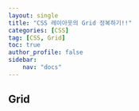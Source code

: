 ```yaml
---
layout: single
title: "CSS 레이아웃의 Grid 정복하기!!"
categories: [CSS]
tag: [CSS, Grid]
toc: true
author_profile: false
sidebar:
    nav: "docs"
---
```


## Grid ##
